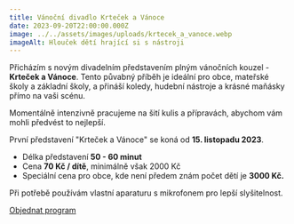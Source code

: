 ```yaml
---
title: Vánoční divadlo Krteček a Vánoce
date: 2023-09-20T22:00:00.000Z
image: ../../assets/images/uploads/krtecek_a_vanoce.webp
imageAlt: Hlouček dětí hrající si s nástroji
---
```

Přicházím s novým divadelním představením plným vánočních kouzel - **Krteček a Vánoce**. Tento půvabný příběh je ideální pro obce, mateřské školy a základní školy, a přináší koledy, hudební nástroje a krásné maňásky přímo na vaši scénu.

Momentálně intenzivně pracujeme na šití kulis a přípravách, abychom vám mohli předvést to nejlepší.

První představení "Krteček a Vánoce" se koná od **15. listopadu 2023**.

* Délka představení **50 - 60 minut**
* Cena **70 Kč / dítě**, minimálně však 2000 Kč
* Speciální cena pro obce, kde není předem znám počet dětí je **3000 Kč.**

Při potřebě používám vlastní aparaturu s mikrofonem pro lepší slyšitelnost.

[Objednat program](/sluzby/krtek-a-vanocni-praminek)
